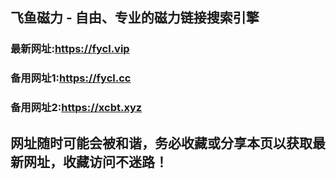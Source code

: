 ## **飞鱼磁力 - 自由、专业的磁力链接搜索引擎**
### 最新网址:<a href="https://fycl.vip" target="_blank">https://fycl.vip</a>
### 备用网址1:<a href="https://fycl.cc" target="_blank">https://fycl.cc</a>
### 备用网址2:<a href="https://xcbt.xyz" target="_blank">https://xcbt.xyz</a>
## 网址随时可能会被和谐，务必收藏或分享本页以获取最新网址，收藏访问不迷路！
